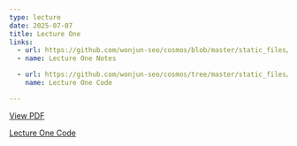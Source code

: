 ```yaml
---
type: lecture
date: 2025-07-07
title: Lecture One
links: 
  - url: https://github.com/wonjun-seo/cosmos/blob/master/static_files/presentations/lecture_one/DSBasics.pdf
  - name: Lecture One Notes

  - url: https://github.com/wonjun-seo/cosmos/tree/master/static_files/presentations/lecture_one
    name: Lecture One Code

--- 
```


<a href="static_files/presentations/lecture_one/DSBasics.pdf" target="_blank">View PDF</a>




[Lecture One Code](https://github.com/wonjun-seo/cosmos/tree/master/static_files/presentations/lecture_one)


